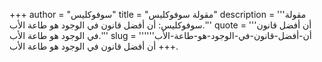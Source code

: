 +++
author = "سوفوكليس"
title = "مقولة سوفوكليس"
description = '''مقولة سوفوكليس: أن أفضل قانون في الوجود هو طاعة الأب.'''
quote = '''أن أفضل قانون في الوجود هو طاعة الأب.'''
slug = '''أن-أفضل-قانون-في-الوجود-هو-طاعة-الأب'''
+++
أن أفضل قانون في الوجود هو طاعة الأب.
